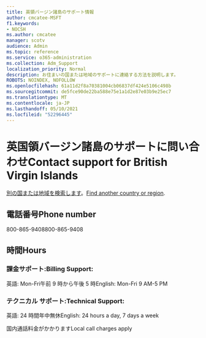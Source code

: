 ```yaml
---
title: 英領バージン諸島のサポート情報
author: cmcatee-MSFT
f1.keywords:
- NOCSH
ms.author: cmcatee
manager: scotv
audience: Admin
ms.topic: reference
ms.service: o365-administration
ms.collection: Adm_Support
localization_priority: Normal
description: お住まいの国または地域のサポートに連絡する方法を説明します。
ROBOTS: NOINDEX, NOFOLLOW
ms.openlocfilehash: 61a11d2f8a70381004cb06837df424e5106c498b
ms.sourcegitcommit: de5fce90de22ba588e75e1a1d2e87e03b9e25ec7
ms.translationtype: MT
ms.contentlocale: ja-JP
ms.lasthandoff: 05/10/2021
ms.locfileid: "52296445"
---
```

# <a name="contact-support-for-british-virgin-islands"></a><span data-ttu-id="90a24-103">英国領バージン諸島のサポートに問い合わせ</span><span class="sxs-lookup"><span data-stu-id="90a24-103">Contact support for British Virgin Islands</span></span>

<span data-ttu-id="90a24-104">[別の国または地域を検索します](../../business-video/get-help-support.md)。</span><span class="sxs-lookup"><span data-stu-id="90a24-104">[Find another country or region](../../business-video/get-help-support.md).</span></span>

## <a name="phone-number"></a><span data-ttu-id="90a24-105">電話番号</span><span class="sxs-lookup"><span data-stu-id="90a24-105">Phone number</span></span>
<span data-ttu-id="90a24-106">800-865-9408</span><span class="sxs-lookup"><span data-stu-id="90a24-106">800-865-9408</span></span>

## <a name="hours"></a><span data-ttu-id="90a24-107">時間</span><span class="sxs-lookup"><span data-stu-id="90a24-107">Hours</span></span>
### <a name="billing-support"></a><span data-ttu-id="90a24-108">課金サポート:</span><span class="sxs-lookup"><span data-stu-id="90a24-108">Billing Support:</span></span>

<span data-ttu-id="90a24-109">英語: Mon-Fri午前 9 時から午後 5 時</span><span class="sxs-lookup"><span data-stu-id="90a24-109">English: Mon-Fri 9 AM-5 PM</span></span>

### <a name="technical-support"></a><span data-ttu-id="90a24-110">テクニカル サポート:</span><span class="sxs-lookup"><span data-stu-id="90a24-110">Technical Support:</span></span>

<span data-ttu-id="90a24-111">英語: 24 時間年中無休</span><span class="sxs-lookup"><span data-stu-id="90a24-111">English: 24 hours a day, 7 days a week</span></span>

<span data-ttu-id="90a24-112">国内通話料金がかかります</span><span class="sxs-lookup"><span data-stu-id="90a24-112">Local call charges apply</span></span>
